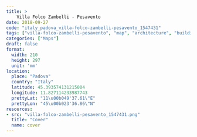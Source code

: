 ```yaml
---
title: > 
    Villa Folco Zambelli - Pesavento
date: 2018-09-27
code: "italy_padova_villa-folco-zambelli-pesavento_1547431"
tags: ["villa-folco-zambelli-pesavento", "map", "architecture", "buildings", "Padova", "Italy"]
categories: ["Maps"]
draft: false
format:
  width: 210
  height: 297
  unit: 'mm'
location:
  place: "Padova"
  country: "Italy"
  latitude: 45.393574131215004
  longitude: 11.827114233987743
  prettyLat: "11\u00b049'37.61\"E"
  prettyLon: "45\u00b023'36.86\"N"
resources:
- src: "villa-folco-zambelli-pesavento_1547431.png"
  title: "Cover"
  name: cover
---
```

